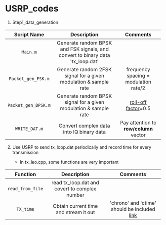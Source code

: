 # USRP_codes

1. Step1_data_generation

|Script Name | Description | Comments|
| :---: | :---: | :---: | 
|  `Main.m`     |  Generate random BPSK and FSK signals, and convert to binary data 'tx_loop.dat' | |
|  `Packet_gen_FSK.m`     |  Generate random 2FSK signal for a given modulation & sample rate  | frequency spacing = modulation rate/2|
|  `Packet_gen_BPSK.m`    |  Generate random BPSK signal for a given modulation & sample rate  |[roll-off factor](https://en.wikipedia.org/wiki/Raised-cosine_filter#:~:text=the%20mathematical%20one.-,Roll%2Doff%20factor,is%20the%20symbol%2Drate.)=0.5|
|  `WRITE_DAT.m`     |  Convert complex data into IQ binary data | Pay attention to **row/column** vector |

2. Use USRP to send tx_loop.dat periodically and record time for every transmission

    - In tx_leo.cpp, some functions are very important

|Function | Description | Comments|
| :---: | :---: | :---: | 
| `read_from_file`| read tx_loop.dat and covert to complex number| |
| `TX_time`| Obtain current time and stream it out| 'chrono' and 'ctime' should be included [link](https://stackoverflow.com/questions/997946/how-to-get-current-time-and-date-in-c)|
